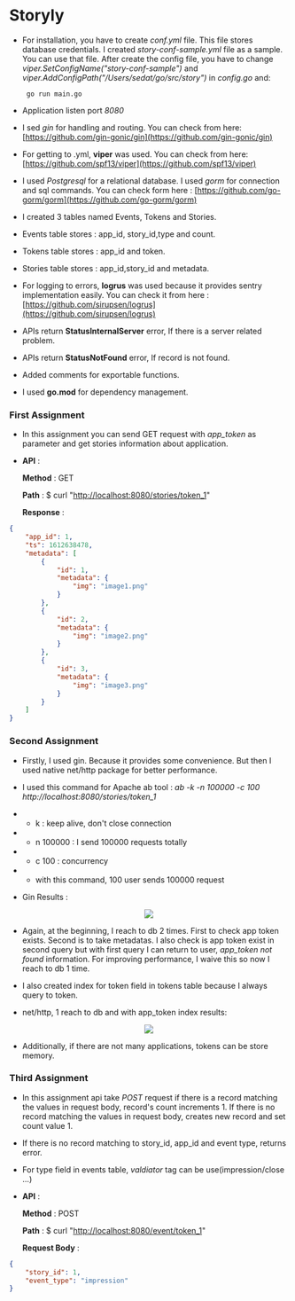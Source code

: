 # Storyly

- For installation, you have to create *conf.yml* file. This file stores
database credentials. I created *story-conf-sample.yml* file as a sample.
You can use that file. After create the config file, you have to change *viper.SetConfigName("story-conf-sample")*
and *viper.AddConfigPath("/Users/sedat/go/src/story")* in *config.go* and:

    ` go run main.go`

- Application listen port *8080*

- I sed *gin* for handling and routing. You can check from here:
[https://github.com/gin-gonic/gin](https://github.com/gin-gonic/gin)

- For getting to .yml, **viper** was used. You can check from here: 
[https://github.com/spf13/viper](https://github.com/spf13/viper)

- I used *Postgresql* for a relational database. I used *gorm* for
connection and sql commands. You can check form here :
[https://github.com/go-gorm/gorm](https://github.com/go-gorm/gorm)

- I created 3 tables named Events, Tokens and Stories. 

- Events table stores : app_id, story_id,type and count.

- Tokens table stores : app_id and token.

- Stories table stores : app_id,story_id and metadata.

-  For logging to errors, **logrus** was used because it provides 
sentry implementation easily. You can check it from here : 
[https://github.com/sirupsen/logrus](https://github.com/sirupsen/logrus)

-  APIs return **StatusInternalServer** error, If there is a server 
related problem.
    
-  APIs return **StatusNotFound** error, If record is not found.
    
-  Added comments for exportable functions.
    
-  I used **go.mod** for dependency management.

### First Assignment

 - In this assignment you can send GET request with *app_token* as parameter 
and get stories information about application. 

-   **API** :
    
	**Method** : GET

	**Path** : $ curl "[http://localhost:8080/stories/token_1](http://localhost:8080/stories/token_1)"
	
	**Response** :
```json
{
    "app_id": 1,
    "ts": 1612638478,
    "metadata": [
        {
            "id": 1,
            "metadata": {
                "img": "image1.png"
            }
        },
        {
            "id": 2,
            "metadata": {
                "img": "image2.png"
            }
        },
        {
            "id": 3,
            "metadata": {
                "img": "image3.png"
            }
        }
    ]
}
```

### Second Assignment

- Firstly, I used gin. Because it provides some convenience. But then
I used native net/http package for better performance. 

- I used this command for Apache ab tool :
*ab -k -n 100000 -c 100 http://localhost:8080/stories/token_1*

- - k : keep alive, don't close connection
- - n 100000 : I send 100000 requests totally
- - c 100 : concurrency 
- - with this command, 100 user sends 100000 request

- Gin Results :

<p align="center"><img src="https://user-images.githubusercontent.com/51915561/107142881-e07d5400-6942-11eb-8469-688b4cd32350.png?raw=true"/></p>

- Again, at the beginning, I reach to db 2 times. First to check app token exists. Second
is to take metadatas. I also check is app token exist in second query but with first query
I can return to user, *app_token not found* information. For improving performance, I
waive this so now I reach to db 1 time.

- I also created index for token field in tokens table because I always query 
to token.

- net/http, 1 reach to db and with app_token index results: 

<p align="center"><img src="https://user-images.githubusercontent.com/51915561/107142857-a9a73e00-6942-11eb-99a9-3f46d3dc0c50.png?raw=true"/></p>


- Additionally, if there are not many applications, tokens can be store memory.

### Third Assignment

- In this assignment api take *POST* request if there is a record matching the values
in request body, record's count increments 1. If there is no record  matching the values
in request body, creates new record and set count value 1.

- If there is no record matching to story_id, app_id and event type, returns error.

- For type field in events table, *valdiator* tag can be use(impression/close ...)

-   **API** :
    
	**Method** : POST

	**Path** : $ curl "[http://localhost:8080/event/token_1](http://localhost:8080/event/token_1)"
	
	**Request Body** :
```json
{
    "story_id": 1,
    "event_type": "impression"
}
```


